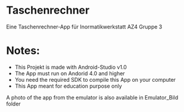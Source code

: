 Taschenrechner
==============
Eine Taschenrechner-App für Inormatikwerkstatt AZ4
Gruppe 3

Notes:
======
  - This Projekt is made with Android-Studio v1.0
  - The App must run on Andorid 4.0 and higher
  - You need the required SDK to compile this App on your computer
  - This App meant for education purpose only

A photo of the app from the emulator is also available in Emulator_Bild folder
